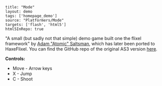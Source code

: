 ```
title: "Mode"
layout: demo
tags: ['homepage_demo']
source: "Platformers/Mode"
targets: ['flash', 'html5']
html5InRepo: true
```

"A small (but sadly not that simple) demo game built one the flixel framework" by [Adam "Atomic" Saltsman](https://twitter.com/ADAMATOMIC), which has later been ported to HaxeFlixel. You can find the GitHub repo of the original AS3 version [here](https://github.com/AdamAtomic/Mode).

**Controls:**

* Move - Arrow keys
* X - Jump
* C - Shoot
